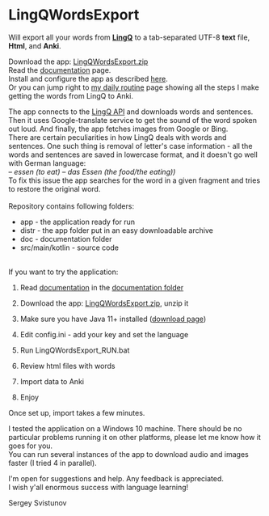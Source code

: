 # LingQWordsExport
Will export all your words from **[LingQ](https://lingq.com)** 
to a tab-separated UTF-8 **text** file, **Html**, and **Anki**.

Download the app: [LingQWordsExport.zip](https://github.com/SergeyFM/LingQWordsExport/raw/master/distr/LingQWordsExport.zip) <br>
Read the [documentation](doc/README.md) page. <br>
Install and configure the app as described [here](doc/Installation.md). <br>
Or you can jump right to [my daily routine](doc/MyDailyRoutine.md) page showing all the steps I make getting the words from LingQ to Anki. <br>


The app connects to the [LingQ API](https://www.lingq.com/apidocs/index.html) and downloads words and sentences. Then it uses Google-translate service to get the sound of the word spoken out loud. And finally, the app fetches images from Google or Bing. <br>
There are certain peculiarities in how LingQ deals with words and sentences. One such thing is removal of letter's case information - all the words and sentences are saved in lowercase format, and it doesn't go well with German language:<br>
_– essen (to eat) – das Essen (the food/the eating))_ <br> 
To fix this issue the app searches for the word in a given fragment and tries to restore the original word.
<br> <br>
Repository contains following folders: 
 * app - the application ready for run
 * distr - the app folder put in an easy downloadable archive
 * doc - documentation folder
 * src/main/kotlin - source code

<br> If you want to try the application:

1. Read [documentation](doc/README.md) in the  [documentation folder](https://github.com/SergeyFM/LingQWordsExport/tree/master/doc)

2. Download the app: [LingQWordsExport.zip](https://github.com/SergeyFM/LingQWordsExport/raw/master/distr/LingQWordsExport.zip), unzip it

3. Make sure you have Java 11+ installed ([download page](https://www.oracle.com/java/technologies/downloads/))

4. Edit config.ini - add your key and set the language

5. Run LingQWordsExport_RUN.bat 

6. Review html files with words

7. Import data to Anki

8. Enjoy

Once set up, import takes a few minutes.

I tested the application on a Windows 10 machine. There should be no particular problems running it on other platforms, please let me know how it goes for you. <br>
You can run several instances of the app to download audio and images faster (I tried 4 in parallel).

I'm open for suggestions and help. Any feedback is appreciated. <br>
I wish y'all enormous success with language learning!

Sergey Svistunov
